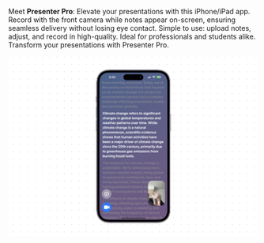 Meet **Presenter Pro**: Elevate your presentations with this iPhone/iPad app. Record with the front camera while notes appear on-screen, ensuring seamless delivery without losing eye contact. Simple to use: upload notes, adjust, and record in high-quality. Ideal for professionals and students alike. Transform your presentations with Presenter Pro.

![alt text](example.png)
